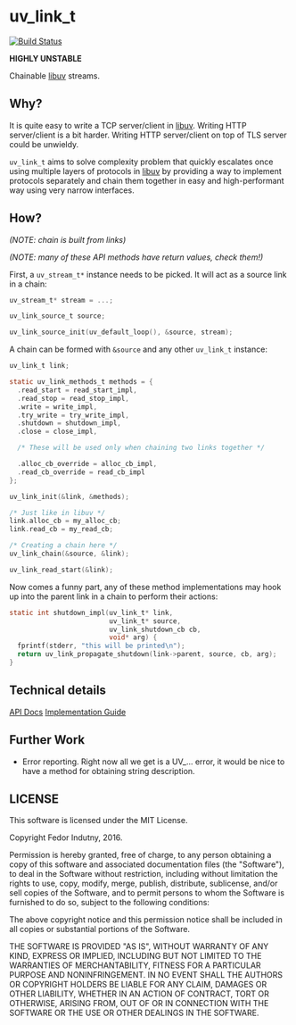 # uv_link_t
[![Build Status](https://secure.travis-ci.org/indutny/uv_link_t.png)](http://travis-ci.org/indutny/uv_link_t)

**HIGHLY UNSTABLE**

Chainable [libuv][0] streams.

## Why?

It is quite easy to write a TCP server/client in [libuv][0]. Writing HTTP
server/client is a bit harder. Writing HTTP server/client on top of TLS server
could be unwieldy.

`uv_link_t` aims to solve complexity problem that quickly escalates once using
multiple layers of protocols in [libuv][0] by providing a way to implement
protocols separately and chain them together in easy and high-performant way
using very narrow interfaces.

## How?

_(NOTE: chain is built from links)_

_(NOTE: many of these API methods have return values, check them!)_

First, a `uv_stream_t*` instance needs to be picked. It will act as a source
link in a chain:
```c
uv_stream_t* stream = ...;

uv_link_source_t source;

uv_link_source_init(uv_default_loop(), &source, stream);
```

A chain can be formed with `&source` and any other `uv_link_t` instance:
```c
uv_link_t link;

static uv_link_methods_t methods = {
  .read_start = read_start_impl,
  .read_stop = read_stop_impl,
  .write = write_impl,
  .try_write = try_write_impl,
  .shutdown = shutdown_impl,
  .close = close_impl,

  /* These will be used only when chaining two links together */

  .alloc_cb_override = alloc_cb_impl,
  .read_cb_override = read_cb_impl
};

uv_link_init(&link, &methods);

/* Just like in libuv */
link.alloc_cb = my_alloc_cb;
link.read_cb = my_read_cb;

/* Creating a chain here */
uv_link_chain(&source, &link);

uv_link_read_start(&link);
```

Now comes a funny part, any of these method implementations may hook up into
the parent link in a chain to perform their actions:

```c
static int shutdown_impl(uv_link_t* link,
                         uv_link_t* source,
                         uv_link_shutdown_cb cb,
                         void* arg) {
  fprintf(stderr, "this will be printed\n");
  return uv_link_propagate_shutdown(link->parent, source, cb, arg);
}
```

## Technical details

[API Docs][2]
[Implementation Guide][3]

## Further Work

* Error reporting. Right now all we get is a UV_... error, it would be nice to
  have a method for obtaining string description.

## LICENSE

This software is licensed under the MIT License.

Copyright Fedor Indutny, 2016.

Permission is hereby granted, free of charge, to any person obtaining a
copy of this software and associated documentation files (the
"Software"), to deal in the Software without restriction, including
without limitation the rights to use, copy, modify, merge, publish,
distribute, sublicense, and/or sell copies of the Software, and to permit
persons to whom the Software is furnished to do so, subject to the
following conditions:

The above copyright notice and this permission notice shall be included
in all copies or substantial portions of the Software.

THE SOFTWARE IS PROVIDED "AS IS", WITHOUT WARRANTY OF ANY KIND, EXPRESS
OR IMPLIED, INCLUDING BUT NOT LIMITED TO THE WARRANTIES OF
MERCHANTABILITY, FITNESS FOR A PARTICULAR PURPOSE AND NONINFRINGEMENT. IN
NO EVENT SHALL THE AUTHORS OR COPYRIGHT HOLDERS BE LIABLE FOR ANY CLAIM,
DAMAGES OR OTHER LIABILITY, WHETHER IN AN ACTION OF CONTRACT, TORT OR
OTHERWISE, ARISING FROM, OUT OF OR IN CONNECTION WITH THE SOFTWARE OR THE
USE OR OTHER DEALINGS IN THE SOFTWARE.

[0]: https://github.com/libuv/libuv
[1]: https://github.com/indutny/uv_link_t/blob/master/include/uv_link_t.h
[2]: https://github.com/indutny/uv_link_t/blob/master/docs/api.md
[3]: https://github.com/indutny/uv_link_t/blob/master/docs/implementation-guide.md
